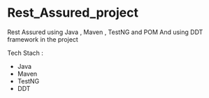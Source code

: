 # Rest_Assured_project
Rest Assured using Java , Maven , TestNG and POM
And using DDT framework in the project

Tech Stach :
- Java
- Maven
- TestNG
- DDT

